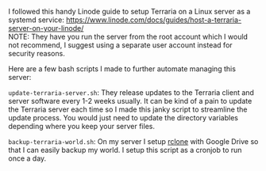 I followed this handy Linode guide to setup Terraria on a Linux server as a systemd service:
https://www.linode.com/docs/guides/host-a-terraria-server-on-your-linode/
<br/>NOTE: They have you run the server from the root account which I would not recommend, I suggest using a separate user account instead for security reasons.

Here are a few bash scripts I made to further automate managing this server:

```update-terraria-server.sh```: They release updates to the Terraria client and server software every 1-2 weeks usually. It can be kind of a pain to update the Terraria server each time so I made this janky script to streamline the update process. You would just need to update the directory variables depending where you keep your server files.

```backup-terraria-world.sh```: On my server I setup [rclone](https://rclone.org/) with Google Drive so that I can easily backup my world. I setup this script as a cronjob to run once a day.

